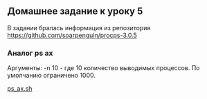 
## Домашнее задание к уроку 5

В задании бралась информация из репозитория https://github.com/soarpenguin/procps-3.0.5

### Аналог ps ax

Аргументы:
	-n 10 - где 10 количество выводимых процессов. По умолчанию ограничено 1000.	

[ps_ax.sh](/files/lesson5/ps_ax.sh)

